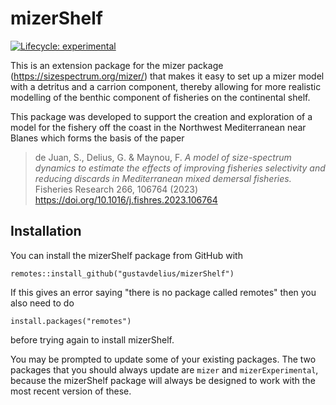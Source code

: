 # mizerShelf

<!-- badges: start -->

[![Lifecycle: experimental](https://img.shields.io/badge/lifecycle-experimental-orange.svg)](https://lifecycle.r-lib.org/articles/stages.html#experimental)

<!-- badges: end -->

This is an extension package for the mizer package (<https://sizespectrum.org/mizer/>) that makes it easy to set up a mizer model with a detritus and a carrion component, thereby allowing for more realistic modelling of the benthic component of fisheries on the continental shelf.

This package was developed to support the creation and exploration of a model for the fishery off the coast in the Northwest Mediterranean near Blanes which forms the basis of the paper

> de Juan, S., Delius, G. & Maynou, F. *A model of size-spectrum dynamics to estimate the effects of improving fisheries selectivity and reducing discards in Mediterranean mixed demersal fisheries.* Fisheries Research 266, 106764 (2023) <https://doi.org/10.1016/j.fishres.2023.106764>

## Installation

You can install the mizerShelf package from GitHub with

```{r}
remotes::install_github("gustavdelius/mizerShelf")
```

If this gives an error saying "there is no package called remotes" then you also need to do

```{r}
install.packages("remotes")
```

before trying again to install mizerShelf.

You may be prompted to update some of your existing packages. The two packages that you should always update are `mizer` and `mizerExperimental`, because the mizerShelf package will always be designed to work with the most recent version of these.


<!--This started as a private repository with code for the paper [Net selectivity and discarding: a size-spectrum model for effects on a Mediterranean shelf ecosystem](https://www.overleaf.com/project/5bc776493743d141063d0c9f)

[Files related to the collection of model parameters](https://drive.google.com/drive/folders/1rHvx-tqEDAebSoCbETw03QQ0ffxJZuTS?usp=sharing) can be found on Google Drive.

Work on this code was previously conducted at <https://github.com/gustavdelius/mizer/tree/blanes3/inst/blanes>. This in particular includes scripts used in preparing the MizerParams object. The history can be seen in the [commit log](https://github.com/gustavdelius/mizer/commits/blanes3/inst/blanes).
--->
